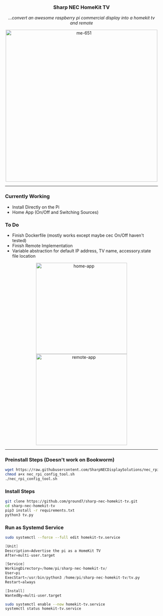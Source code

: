 <div align="center">

### **Sharp NEC HomeKit TV** <!-- omit in toc -->

_...convert an awesome raspberry pi commercial display into a homekit tv and remote_

<img src="https://github.com/ground7/sharp-nec-homekit-tv/assets/19885992/98074409-9660-42d8-ad4f-5d5ea6468521)" alt="me-651" width="500"/>

</div>

---

### Currently Working
- Install Directly on the Pi
- Home App (On/Off and Switching Sources)

### To Do
- Finish Dockerfile (mostly works except maybe cec On/Off haven't tested)
- Finish Remote Implementation
- Variable abstraction for default IP address, TV name, accessory.state file location

<div align="center">

<img src="https://github.com/ground7/sharp-nec-homekit-tv/assets/19885992/f941195f-2575-4a18-8d3a-374a7c56ebcb" alt="home-app" width="300"/>
<img src="https://github.com/ground7/sharp-nec-homekit-tv/assets/19885992/3c040d48-43fb-4258-a4ce-bed68a4c7a3e" alt="remote-app" width="300"/>

</div>

---

### Preinstall Steps (Doesn't work on Bookworm)

```bash
wget https://raw.githubusercontent.com/SharpNECDisplaySolutions/nec_rpi_config_tool/master/nec_rpi_config_tool.sh
chmod a+x nec_rpi_config_tool.sh
./nec_rpi_config_tool.sh
```

### Install Steps

```bash
git clone https://github.com/ground7/sharp-nec-homekit-tv.git
cd sharp-nec-homekit-tv
pip3 install -r requirements.txt
python3 tv.py
```

### Run as Systemd Service

```bash
sudo systemctl --force --full edit homekit-tv.service
```

```s
[Unit]
Description=Advertise the pi as a HomeKit TV
After=multi-user.target

[Service]
WorkingDirectory=/home/pi/sharp-nec-homekit-tv/
User=pi
ExecStart=/usr/bin/python3 /home/pi/sharp-nec-homekit-tv/tv.py
Restart=always

[Install]
WantedBy=multi-user.target
```

```bash
sudo systemctl enable --now homekit-tv.service
systemctl status homekit-tv.service
```